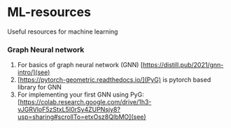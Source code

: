 # ML-resources
Useful resources for machine learning

### Graph Neural network
1. For basics of graph neural network (GNN)
 [https://distill.pub/2021/gnn-intro/](see)
2. [https://pytorch-geometric.readthedocs.io/](PyG) is pytorch based library for GNN 
3. For implementing your first GNN using PyG: [https://colab.research.google.com/drive/1h3-vJGRVloF5zStxL5I0rSy4ZUPNsjy8?usp=sharing#scrollTo=etxOsz8QIbMO](see)
